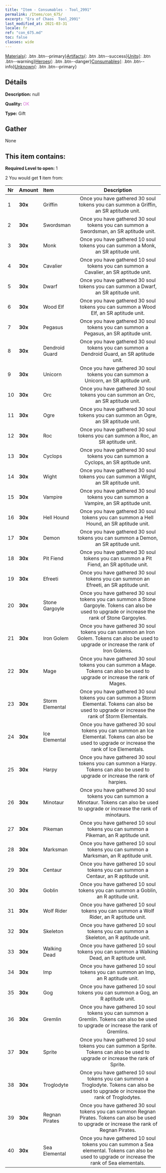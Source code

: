 ```yaml
---
title: "Item - Consumables - Tool_2991"
permalink: /Items/con_675/
excerpt: "Era of Chaos  Tool_2991"
last_modified_at: 2021-03-31
locale: fr
ref: "con_675.md"
toc: false
classes: wide
---
```

 [Materials](/fr/Items/){: .btn .btn--primary}[Artifacts](/fr/Items/Artifacts/){: .btn .btn--success}[Units](/fr/Items/Units/){: .btn .btn--warning}[Heroes](/fr/Items/Heroes/){: .btn .btn--danger}[Consumables](/fr/Items/Consumables/){: .btn .btn--info}[Unknown](/fr/Items/Unknown/){: .btn .btn--primary}

## Détails
 **Description:** null

 **Quality:** <span style="color: #DA70D6">OK</span>

 **Type:** Gift

## Gather

  None

## This item contains:

 **Required Level to open:** 1

 2 You would get **1** item  from:

  | Nr | Amount |     Item    | Description |
  |:---|:-------|:------------|:-----------:|
  | 1 |  **30x** | Griffin | Once you have gathered 30 soul tokens you can summon a Griffin, an SR aptitude unit.  | 
  | 2 |  **30x** | Swordsman | Once you have gathered 30 soul tokens you can summon a Swordsman, an SR aptitude unit.  | 
  | 3 |  **30x** | Monk | Once you have gathered 10 soul tokens you can summon a Monk, an SR aptitude unit.  | 
  | 4 |  **30x** | Cavalier  | Once you have gathered 10 soul tokens you can summon a Cavalier, an SR aptitude unit.  | 
  | 5 |  **30x** | Dwarf | Once you have gathered 30 soul tokens you can summon a Dwarf, an SR aptitude unit.  | 
  | 6 |  **30x** | Wood Elf | Once you have gathered 30 soul tokens you can summon a Wood Elf, an SR aptitude unit.  | 
  | 7 |  **30x** | Pegasus | Once you have gathered 30 soul tokens you can summon a Pegasus, an SR aptitude unit.  | 
  | 8 |  **30x** | Dendroid Guard | Once you have gathered 30 soul tokens you can summon a Dendroid Guard, an SR aptitude unit.  | 
  | 9 |  **30x** | Unicorn | Once you have gathered 30 soul tokens you can summon a Unicorn, an SR aptitude unit.  | 
  | 10 |  **30x** | Orc | Once you have gathered 30 soul tokens you can summon an Orc, an SR aptitude unit.  | 
  | 11 |  **30x** | Ogre | Once you have gathered 30 soul tokens you can summon an Ogre, an SR aptitude unit.  | 
  | 12 |  **30x** | Roc | Once you have gathered 30 soul tokens you can summon a Roc, an SR aptitude unit.  | 
  | 13 |  **30x** | Cyclops | Once you have gathered 30 soul tokens you can summon a Cyclops, an SR aptitude unit.  | 
  | 14 |  **30x** | Wight | Once you have gathered 30 soul tokens you can summon a Wight, an SR aptitude unit.  | 
  | 15 |  **30x** | Vampire | Once you have gathered 30 soul tokens you can summon a Vampire, an SR aptitude unit.  | 
  | 16 |  **30x** | Hell Hound | Once you have gathered 30 soul tokens you can summon a Hell Hound, an SR aptitude unit.  | 
  | 17 |  **30x** | Demon | Once you have gathered 30 soul tokens you can summon a Demon, an SR aptitude unit.  | 
  | 18 |  **30x** | Pit Fiend | Once you have gathered 30 soul tokens you can summon a Pit Fiend, an SR aptitude unit.  | 
  | 19 |  **30x** | Efreeti | Once you have gathered 30 soul tokens you can summon an Efreeti, an SR aptitude unit.  | 
  | 20 |  **30x** | Stone Gargoyle | Once you have gathered 30 soul tokens you can summon a Stone Gargoyle. Tokens can also be used to upgrade or increase the rank of Stone Gargoyles.  | 
  | 21 |  **30x** | Iron Golem | Once you have gathered 30 soul tokens you can summon an Iron Golem. Tokens can also be used to upgrade or increase the rank of Iron Golems.  | 
  | 22 |  **30x** | Mage | Once you have gathered 30 soul tokens you can summon a Mage. Tokens can also be used to upgrade or increase the rank of Mages.  | 
  | 23 |  **30x** | Storm Elemental | Once you have gathered 30 soul tokens you can summon a Storm Elemental. Tokens can also be used to upgrade or increase the rank of Storm Elementals.  | 
  | 24 |  **30x** | Ice Elemental | Once you have gathered 30 soul tokens you can summon an Ice Elemental. Tokens can also be used to upgrade or increase the rank of Ice Elementals.  | 
  | 25 |  **30x** | Harpy | Once you have gathered 30 soul tokens you can summon a Harpy. Tokens can also be used to upgrade or increase the rank of harpies.  | 
  | 26 |  **30x** | Minotaur | Once you have gathered 30 soul tokens you can summon a Minotaur. Tokens can also be used to upgrade or increase the rank of minotaurs.  | 
  | 27 |  **30x** | Pikeman | Once you have gathered 10 soul tokens you can summon a Pikeman, an R aptitude unit.  | 
  | 28 |  **30x** | Marksman | Once you have gathered 10 soul tokens you can summon a Marksman, an R aptitude unit.  | 
  | 29 |  **30x** | Centaur | Once you have gathered 10 soul tokens you can summon a Centaur, an R aptitude unit.  | 
  | 30 |  **30x** | Goblin | Once you have gathered 10 soul tokens you can summon a Goblin, an R aptitude unit.  | 
  | 31 |  **30x** | Wolf Rider | Once you have gathered 10 soul tokens you can summon a Wolf Rider, an R aptitude unit.  | 
  | 32 |  **30x** | Skeleton | Once you have gathered 10 soul tokens you can summon a Skeleton, an R aptitude unit.  | 
  | 33 |  **30x** | Walking Dead | Once you have gathered 10 soul tokens you can summon a Walking Dead, an R aptitude unit.  | 
  | 34 |  **30x** | Imp | Once you have gathered 10 soul tokens you can summon an Imp, an R aptitude unit.  | 
  | 35 |  **30x** | Gog | Once you have gathered 10 soul tokens you can summon a Gog, an R aptitude unit.  | 
  | 36 |  **30x** | Gremlin | Once you have gathered 10 soul tokens you can summon a Gremlin. Tokens can also be used to upgrade or increase the rank of Gremlins.  | 
  | 37 |  **30x** | Sprite | Once you have gathered 10 soul tokens you can summon a Sprite. Tokens can also be used to upgrade or increase the rank of Sprite.  | 
  | 38 |  **30x** | Troglodyte | Once you have gathered 10 soul tokens you can summon a Troglodyte. Tokens can also be used to upgrade or increase the rank of Troglodytes.  | 
  | 39 |  **30x** | Regnan Pirates | Once you have gathered 30 soul tokens you can summon Regnan Pirates. Tokens can also be used to upgrade or increase the rank of Regnan Pirates.  | 
  | 40 |  **30x** | Sea Elemental | Once you have gathered 10 soul tokens you can summon a Sea elemental. Tokens can also be used to upgrade or increase the rank of Sea elementals.  | 
